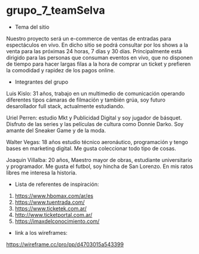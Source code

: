 # grupo_7_teamSelva

- Tema del sitio

Nuestro proyecto será un e-commerce de ventas de entradas para espectáculos en vivo. En dicho sitio se podrá consultar por los shows a la venta
para las próximas 24 horas, 7 días y 30 días. Principalmente está dirigido para las personas que consuman eventos en vivo, que no disponen de
tiempo para hacer largas filas a la hora de comprar un ticket y prefieren la comodidad y rapidez de los pagos online.

- Integrantes del grupo

Luis Kislo: 31 años, trabajo en un multimedio de comunicación operando diferentes tipos cámaras de filmación y también grúa, soy futuro desarollador
full stack, actualmente estudiando.

Uriel Perren: estudio Mkt y Publicidad Digital y soy jugador de básquet. Disfruto de las series y las películas de cultura como Donnie Darko.
Soy amante del Sneaker Game y de la moda.

Walter Vegas: 18 años estudio técnico aeronáutico, programación y tengo bases en marketing digital. Me gusta coleccionar todo tipo de cosas.

Joaquin Villalba: 20 años, Maestro mayor de obras, estudiante universitario y programador. Me gusta el futbol, soy hincha de San Lorenzo.
En mis ratos libres me interesa la historia.

- Lista de referentes de inspiración:

1. https://www.hbomax.com/ar/es
2. https://www.tuentrada.com/
3. https://www.ticketek.com.ar/
4. http://www.ticketportal.com.ar/
5. https://imaxdelconocimiento.com/

- link a los wireframes:

https://wireframe.cc/pro/pp/d4703015a543399
